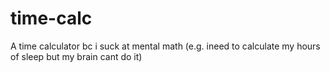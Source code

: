 # time-calc

A time calculator bc i suck at mental math (e.g. ineed to calculate my hours of sleep but my brain cant do it)